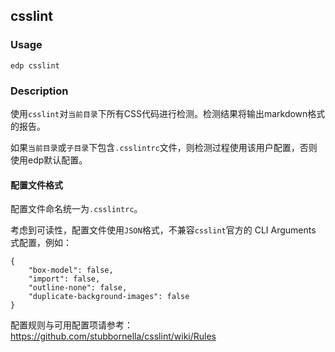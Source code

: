 csslint
---------
### Usage

    edp csslint

### Description

使用`csslint`对`当前目录`下所有CSS代码进行检测。检测结果将输出markdown格式的报告。

如果`当前目录`或`子目录`下包含`.csslintrc`文件，则检测过程使用该用户配置，否则使用edp默认配置。

#### 配置文件格式

配置文件命名统一为`.csslintrc`。

考虑到可读性，配置文件使用`JSON`格式，不兼容`csslint`官方的 CLI Arguments 式配置，例如：

```
{
    "box-model": false,
    "import": false,
    "outline-none": false,
    "duplicate-background-images": false
}
```

配置规则与可用配置项请参考：
https://github.com/stubbornella/csslint/wiki/Rules